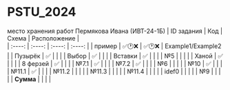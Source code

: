 # PSTU_2024
место хранения работ Пермякова Ивана (ИВТ-24-1Б)
| ID задания | Код | Схема | Расположение |                                                 
| :----: | :----: | :----: | :----: |
| пример | ✅🕐❌ | ✅🕐❌ | Example1/Example2 |
| Пузырёк | ✅ |  |  |
| Выбор | ✅ |  |  |
| Вставки | ✅ |  |  |
| №5 |  |  |  |
| Ханой | ✅ |  |  |
| 8 ферзей | ✅ |  |  |
| №7.1 | ✅ |  |  |
| №7.2 | ✅ |  |  |
| №6 |  |  |  |
| №10 | ✅ |  |  |
| №11.1 | ✅ |  |  |
| №11.2 |  |  |  |
| №11.3 |  |  |  |
| №11.4 |  |  |  |
| idef0 |  |  |  |
| №9 |  |  |  |
| **Сумма** |  |  |  |
